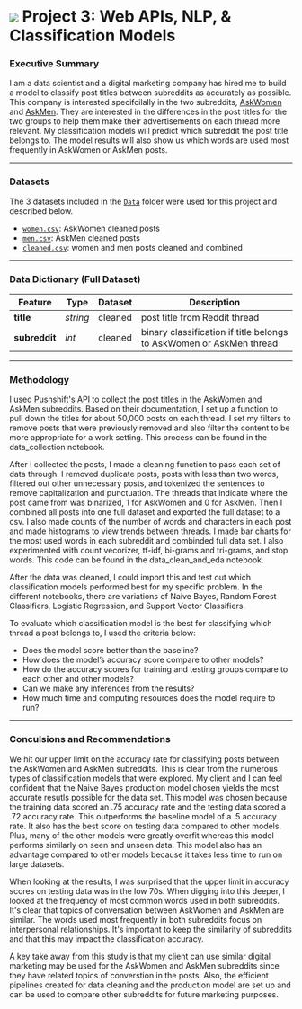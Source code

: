 # ![](https://ga-dash.s3.amazonaws.com/production/assets/logo-9f88ae6c9c3871690e33280fcf557f33.png) Project 3: Web APIs, NLP, & Classification Models

### Executive Summary

I am a data scientist and a digital marketing company has hired me to build a model to classify post titles between subreddits as accurately as possible. This company is interested specifcilally in the two subreddits, [AskWomen](https://www.reddit.com/r/AskWomen/) and [AskMen](https://www.reddit.com/r/AskMen/). They are interested in the differences in the post titles for the two groups to help them make their advertisements on each thread more relevant. My classification models will predict which subreddit the post title belongs to. The model results will also show us which words are used most frequently in AskWomen or AskMen posts. 

---

### Datasets

The 3 datasets included in the [`Data`](./Data/) folder were used for this project and described below. 

* [`women.csv`](./Data/women.csv): AskWomen cleaned posts
* [`men.csv`](./Data/men.csv): AskMen cleaned posts
* [`cleaned.csv`](./Data/cleaned.csv): women and men posts cleaned and combined

---

### Data Dictionary (Full Dataset)

|Feature|Type|Dataset|Description|
|---|---|---|---|
|**title**|*string*|cleaned|post title from Reddit thread| 
|**subreddit**|*int*|cleaned|binary classification if title belongs to AskWomen or AskMen thread| 

---

### Methodology 

I used [Pushshift's API](https://github.com/pushshift/api) to collect the post titles in the AskWomen and AskMen subreddits. Based on their documentation, I set up a function to pull down the titles for about 50,000 posts on each thread. I set my filters to remove posts that were previously removed and also filter the content to be more appropriate for a work setting. This process can be found in the data_collection notebook. 

After I collected the posts, I made a cleaning function to pass each set of data through. I removed duplicate posts, posts with less than two words, filtered out other unnecessary posts, and tokenized the sentences to remove capitalization and punctuation. The threads that indicate where the post came from was binarized, 1 for AskWomen and 0 for AskMen. Then I combined all posts into one full dataset and exported the full dataset to a csv. I also made counts of the number of words and characters in each post and made histograms to view trends between threads. I made bar charts for the most used words in each subreddit and combinded full data set. I also experimented with count vecorizer, tf-idf, bi-grams and tri-grams, and stop words. This code can be found in the data_clean_and_eda notebook.

After the data was cleaned, I could import this and test out which classification models performed best for my specific problem. In the different notebooks, there are variations of Naive Bayes, Random Forest Classifiers, Logistic Regression, and Support Vector Classifiers. 

To evaluate which classification model is the best for classifying which thread a post belongs to, I used the criteria below:
 - Does the model score better than the baseline?
 - How does the model’s accuracy score compare to other models?
 - How do the accuracy scores for training and testing groups compare to each other and other models?
 - Can we make any inferences from the results?
 - How much time and computing resources does the model require to run?

---

### Conculsions and Recommendations

We hit our upper limit on the accuracy rate for classifying posts between the AskWomen and AskMen subreddits. This is clear from the numerous types of classification models that were explored. My client and I can feel confident that the Naive Bayes production model chosen yields the most accurate resutls possible for the data set. This model was chosen because the training data scored an .75 accuracy rate and the testing data scored a .72 accuracy rate. This outperforms the baseline model of a .5 accuracy rate. It also has the best score on testing data compared to other models. Plus, many of the other models were greatly overfit whereas this model performs similarly on seen and unseen data. This model also has an advantage compared to other models because it takes less time to run on large datasets. 

When looking at the results, I was surprised that the upper limit in accuracy scores on testing data was in the low 70s. When digging into this deeper, I looked at the frequency of most common words used in both subreddits. It's clear that topics of conversation between AskWomen and AskMen are similar. The words used most frequently in both subreddits focus on interpersonal relationships. It's important to keep the similarity of subreddits and that this may impact the classification accuracy. 

A key take away from this study is that my client can use similar digital marketing may be used for the AskWomen and AskMen subreddits since they have related topics of converstion in the posts. Also, the efficient pipelines created for data cleaning and the production model are set up and can be used to compare other subreddits for future marketing purposes.
